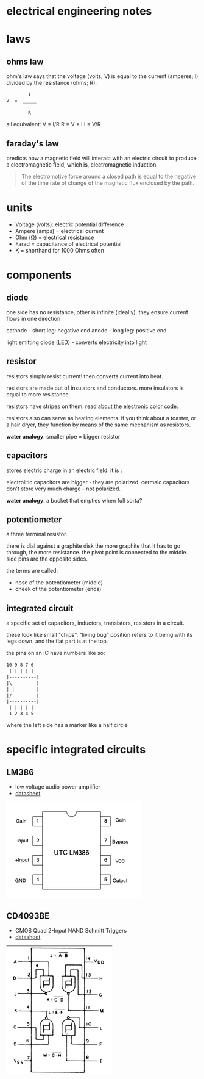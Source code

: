 # electrical engineering notes

# laws

## ohms law

ohm's law says that the voltage (volts; V) is equal to the current (amperes; I) divided by the resistance (ohms; R).

```
        I
V  =  _____

        R
```

all equivalent:
V = I/R
R = V * I
I = V/R

## faraday's law

predicts how a magnetic field will interact with an electric circuit to produce
a electromagnetic field, which is, electromagnetic induction

> The electromotive force around a closed path is equal to the negative of the
> time rate of change of the magnetic flux enclosed by the path.

# units

* Voltage (volts): electric potential difference
* Ampere (amps) = electrical current
* Ohm (Ω) = electrical resistance
* Farad = capacitance of electrical potential
* K = shorthand for 1000 Ohms often

# components

## diode

one side has no resistance, other is infinite (ideally).
they ensure current flows in one direction

cathode - short leg: negative end
anode - long leg: positive end

light emitting diode (LED) - converts electricity into light

## resistor

resistors simply resist current! then converts current into heat.

resistors are made out of insulators and conductors.
more insulators is equal to more resistance.

resistors have stripes on them. read about the [electronic color code](https://en.wikipedia.org/wiki/Electronic_color_code).

resistors also can serve as heating elements.
if you think about a toaster, or a hair dryer, they function by means of the same mechanism as resistors.

**water analogy**: smaller pipe = bigger resistor

## capacitors

stores electric charge in an electric field. it is :

electrolitic capacitors are bigger - they are polarized.
cermaic capacitors don't store very much charge - not polarized.

**water analogy**: a bucket that empties when full sorta?

## potentiometer

a three terminal resistor.

there is dial against a graphite disk
the more graphite that it has to go through, the more resistance.
the pivot point is connected to the middle.
side pins are the opposite sides.

the terms are called:
* nose of the potentiometer (middle)
* cheek of the potentiometer (ends)

## integrated circuit

a specific set of capacitors, inductors, transistors, resistors in a circuit.

these look like small "chips".  "living bug" position refers to it being with
its legs down.  and the flat part is at the top.

the pins on an IC have numbers like so:

```
10 9 8 7 6
 | | | | |
|----------|
|\         |
| |        |
|/         |
|----------|
 | | | | |
 1 2 3 4 5
```

where the left side has a marker like a half circle


# specific integrated circuits

## LM386

* low voltage audio power amplifier
* [datasheet](http://www.taydaelectronics.com/datasheets/A-206.pdf)

<img src="resources/img/lm386.png" />


## CD4093BE

* CMOS Quad 2-Input NAND Schmitt Triggers
* [datasheet](https://www.ti.com/lit/ds/symlink/cd4093b.pdf)

<img src="resources/img/cd4093be.png" />
